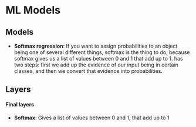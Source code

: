 # ML Models

## Models

 * **Softmax regression**: If you want to assign probabilities to an object being one of several different things, softmax is the thing to do, because softmax gives us a list of values between 0 and 1 that add up to 1.
 has two steps: first we add up the evidence of our input being in certain classes, and then we convert that evidence into probabilities.

## Layers

#### Final layers

 * **Softmax**: Gives a list of values between 0 and 1, that add up to 1
